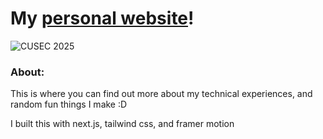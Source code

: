 
# My [personal website](https://www.tyrellhaywood.me/)!

![CUSEC 2025](/public/images/website.png)

### About:

This is where you can find out more about my technical experiences, and random fun things I make :D

I built this with next.js, tailwind css, and framer motion
